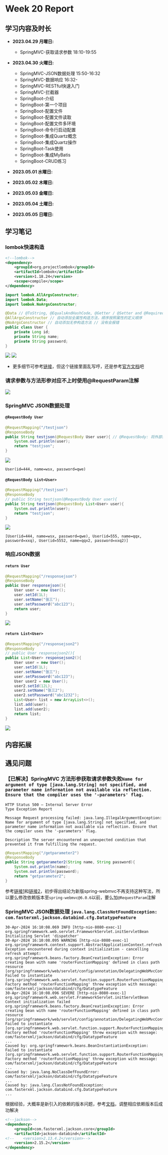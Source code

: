 # Week 20 Report

## 学习内容及时长

* **2023.04.29 月曜日:** 
  * SpringMVC-获取请求参数 18:10-19:55

* **2023.04.30 火曜日:** 
  * SpringMVC-JSON数据处理 15:50-16:32
  * SpringMVC-数据响应 16:32-
  * SpringMVC-RESTful快速入门 
  * SpringMVC-拦截器 
  * SpringBoot-介绍
  * SpringBoot-第一个项目 
  * SpringBoot-配置文件
  * SpringBoot-配置文件读取
  * SpringBoot-配置文件多环境 
  * SpringBoot-命令行启动配置 
  * SpringBoot-集成Quartz概念 
  * SpringBoot-集成Quartz操作
  * SpringBoot-Task使用 
  * SpringBoot-集成MyBatis 
  * SpringBoot-CRUD练习 

* **2023.05.01 水曜日:** 

* **2023.05.02 木曜日:** 

* **2023.05.03 金曜日:** 

* **2023.05.04 土曜日:** 

* **2023.05.05 日曜日:** 


## 学习笔记

### lombok快速构造
```xml
<!--lombok-->        
<dependency>
    <groupId>org.projectlombok</groupId>
    <artifactId>lombok</artifactId>
    <version>1.18.24</version>
    <scope>compile</scope>
</dependency>
```
```java
import lombok.AllArgsConstructor;
import lombok.Data;
import lombok.NoArgsConstructor;

@Data // @ToString, @EqualsAndHashCode, @Getter / @Setter and @RequiredArgsConstructor
@AllArgsConstructor // 自动添加全属性构造方法，顺序按照属性的定义顺序
@NoArgsConstructor // 自动添加无参构造方法 // 没有会报错
public class User {
    private Long id;
    private String name;
    private String password;
}
```
![](https://github.com/toubun24/NiHon-IT-Training-Plan/blob/main/imgStorage/QQ20240429194758.png)
![](https://github.com/toubun24/NiHon-IT-Training-Plan/blob/main/imgStorage/QQ20240429195035.png)
* 更多细节可参考[链接](https://blog.csdn.net/weixin_63888301/article/details/134320150)，但这个链接里面乱写哼，还是参考[官方文档](https://projectlombok.org/features/Data)吧

### 请求参数与方法形参对应不上时使用@RequestParam注解
![](https://github.com/toubun24/NiHon-IT-Training-Plan/blob/main/imgStorage/QQ20240429195448.png)

### SpringMVC JSON数据处理

#### `@RequestBody User`
```java
@RequestMapping("/testjson")
@ResponseBody
public String testjson(@RequestBody User user){ // @RequestBody: 将外部传递的json数据映射到形参的集合或对象中
    System.out.println(user);
    return "testjson";
}
```
![](https://github.com/toubun24/NiHon-IT-Training-Plan/blob/main/imgStorage/QQ20240430162553.png)
```
User(id=444, name=wsx, password=qwe)
```

#### `@RequestBody List<User>`
```java
@RequestMapping("/testjson")
@ResponseBody
// public String testjson(@RequestBody User user){
public String testjson(@RequestBody List<User> user){
    System.out.println(user);
    return "testjson";
}
```
![](https://github.com/toubun24/NiHon-IT-Training-Plan/blob/main/imgStorage/QQ20240430163126.png)
```
[User(id=444, name=wsx, password=qwe), User(id=555, name=qqx, password=xxq), User(id=5552, name=qqx2, password=xxq2)]
```

### 响应JSON数据

#### `return User`
```java
@RequestMapping("/responsejson")
@ResponseBody
public User responsejson(){
    User user = new User();
    user.setId(1L);
    user.setName("张三");
    user.setPassword("abc123");
    return user;
}
```
![](https://github.com/toubun24/NiHon-IT-Training-Plan/blob/main/imgStorage/QQ20240430164956.png)

#### `return List<User>`
```java
@RequestMapping("/responsejson2")
@ResponseBody
// public User responsejson2(){
public List<User> responsejson2(){
    User user = new User();
    user.setId(1L);
    user.setName("张三");
    user.setPassword("abc123");
    User user2 = new User();
    user2.setId(12L);
    user2.setName("张三2");
    user2.setPassword("abc1232");
    List<User> list = new ArrayList<>();
    list.add(user);
    list.add(user2);
    return list;
}
```
![](https://github.com/toubun24/NiHon-IT-Training-Plan/blob/main/imgStorage/QQ20240430165430.png)

## 内容拓展


## 遇见问题

### 【已解决】SpringMVC 方法形参获取请求参数失败`Name for argument of type [java.lang.String] not specified, and parameter name information not available via reflection. Ensure that the compiler uses the '-parameters' flag.`
```
HTTP Status 500 – Internal Server Error
Type Exception Report

Message Request processing failed: java.lang.IllegalArgumentException: Name for argument of type [java.lang.String] not specified, and parameter name information not available via reflection. Ensure that the compiler uses the '-parameters' flag.

Description The server encountered an unexpected condition that prevented it from fulfilling the request.
```
```java
@RequestMapping("/getparameter2")
@ResponseBody
public String getparameter2(String name, String password){
    System.out.println(name);
    System.out.println(password);
    return "getparameter2";
}
```
参考[链接1](https://blog.csdn.net/maktoub/article/details/136760857)和[链接2](https://blog.csdn.net/aiben2024/article/details/102356327)，初步得出结论为新版spring-webmvc不再支持这种写法，所以要么修改依赖版本至`spring-webmvc@6.0.6`以前，要么加`@RequestParam`注解

### SpringMVC JSON数据处理 `java.lang.ClassNotFoundException: com.fasterxml.jackson.databind.cfg.DatatypeFeature`
```
30-Apr-2024 16:10:08.069 INFO [http-nio-8080-exec-1] org.springframework.web.servlet.FrameworkServlet.initServletBean Initializing Servlet 'dispatcher'
30-Apr-2024 16:10:08.095 WARNING [http-nio-8080-exec-1] org.springframework.context.support.AbstractApplicationContext.refresh Exception encountered during context initialization - cancelling refresh attempt: org.springframework.beans.factory.BeanCreationException: Error creating bean with name 'routerFunctionMapping' defined in class path resource [org/springframework/web/servlet/config/annotation/DelegatingWebMvcConfiguration.class]: Failed to instantiate [org.springframework.web.servlet.function.support.RouterFunctionMapping]: Factory method 'routerFunctionMapping' threw exception with message: com/fasterxml/jackson/databind/cfg/DatatypeFeature
30-Apr-2024 16:10:08.096 SEVERE [http-nio-8080-exec-1] org.springframework.web.servlet.FrameworkServlet.initServletBean Context initialization failed
org.springframework.beans.factory.BeanCreationException: Error creating bean with name 'routerFunctionMapping' defined in class path resource [org/springframework/web/servlet/config/annotation/DelegatingWebMvcConfiguration.class]: Failed to instantiate [org.springframework.web.servlet.function.support.RouterFunctionMapping]: Factory method 'routerFunctionMapping' threw exception with message: com/fasterxml/jackson/databind/cfg/DatatypeFeature
...
Caused by: org.springframework.beans.BeanInstantiationException: Failed to instantiate [org.springframework.web.servlet.function.support.RouterFunctionMapping]: Factory method 'routerFunctionMapping' threw exception with message: com/fasterxml/jackson/databind/cfg/DatatypeFeature
...
Caused by: java.lang.NoClassDefFoundError: com/fasterxml/jackson/databind/cfg/DatatypeFeature
...
Caused by: java.lang.ClassNotFoundException: com.fasterxml.jackson.databind.cfg.DatatypeFeature
...
```
根据经验，大概率是新引入的依赖的版本问题，参考[文档](https://mvnrepository.com/artifact/org.springframework.integration/spring-integration-core/6.1.3)，调整相应依赖版本后成功解决
```xml
<!--jackson-->
<dependency>
    <groupId>com.fasterxml.jackson.core</groupId>
    <artifactId>jackson-databind</artifactId>
<!--    <version>2.13.4.2</version>-->
    <version>2.15.2</version>
</dependency>
```

